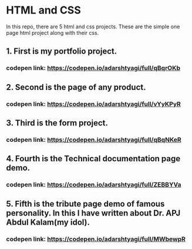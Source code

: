 # HTML and CSS
In this repo, there are 5 html and css projects. These are the simple one page html project along with their css.

## 1. First is my portfolio project.
### codepen link: https://codepen.io/adarshtyagi/full/qBqrOKb

## 2. Second is the page of any product.
### codepen link: https://codepen.io/adarshtyagi/full/vYyKPyR

## 3. Third is the form project.
### codepen link: https://codepen.io/adarshtyagi/full/qBqNKeR

## 4. Fourth is the Technical documentation page demo.
### codepen link: https://codepen.io/adarshtyagi/full/ZEBBYVa

## 5. Fifth is the tribute page demo of famous personality. In this I have written about Dr. APJ Abdul Kalam(my idol).
### codepen link: https://codepen.io/adarshtyagi/full/MWbewpR
